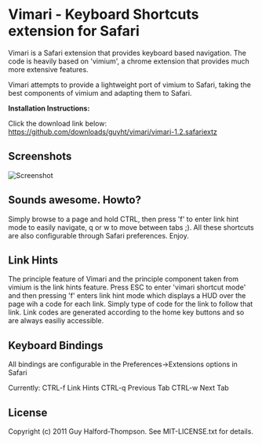 Vimari - Keyboard Shortcuts extension for Safari
================================================

Vimari is a Safari extension that provides keyboard based navigation.  The code is heavily based on 'vimium', a chrome extension that provides much more extensive features.

Vimari attempts to provide a lightweight port of vimium to Safari, taking the best components of vimium and adapting them to Safari.

__Installation Instructions:__

Click the download link below:
	https://github.com/downloads/guyht/vimari/vimari-1.2.safariextz


Screenshots
-----------

![Screenshot](https://github.com/guyht/vimari/raw/gh-pages/shot.png)


Sounds awesome.  Howto?
-----------------------

Simply browse to a page and hold CTRL, then press 'f' to enter link hint mode to easily navigate, q or w to move between tabs ;).  All these shortcuts are also configurable through Safari preferences.  Enjoy.

Link Hints
----------

The principle feature of Vimari and the principle component taken from vimium is the link hints feature.  Press ESC to enter 'vimari shortcut mode' and then pressing 'f' enters link hint mode which displays a HUD over the page wih a code for each link.  Simply type of code for the link to follow that link.  Link codes are generated according to the home key buttons and so are always easiliy accessible.

Keyboard Bindings
-----------------

All bindings are configurable in the Preferences->Extensions options in Safari

Currently:
	CTRL-f	Link Hints
	CTRL-q 	Previous Tab
	CTRL-w	Next Tab



License
-------
Copyright (c) 2011 Guy Halford-Thompson. See MIT-LICENSE.txt for details.
